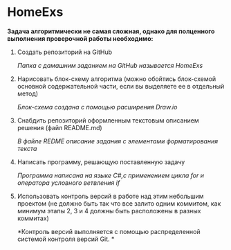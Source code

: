 # HomeExs
**Задача алгоритмически не самая сложная, однако для полценного выполнения проверочной работы необходимо:**

1. Создать репозиторий на GitHub

   _*Папка с дамашним заданием на GitHub называется HomeExs*_

2. Нарисовать блок-схему алгоритма (можно обойтись блок-схемой основной содержательной части, если вы выделяете ее в отдельный метод)

    *Блок-схема создана с помощью расширения Draw.io*

3. Снабдить репозиторий оформленным текстовым описанием решения (файл README.md)

    *В файле REDME описание задания с элементами форматирования текста*


4. Написать программу, решающую поставленную задачу

    *Программа написана на языке С#,с применением цикла for и оператора условного ветвления if*


5. Использовать контроль версий в работе над этим небольшим проектом (не должно быть так что все залито одним коммитом, как минимум этапы 2, 3 и 4 должны быть расположены в разных коммитах)

    *Контроль версий выполняется с помощью распределенной системой контроля версий Git. *
